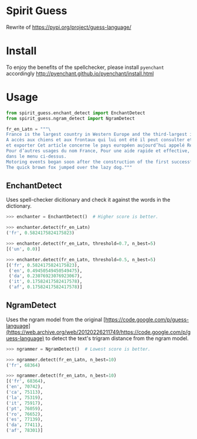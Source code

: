 # Spirit Guess

Rewrite of https://pypi.org/project/guess-language/

# Install

To enjoy the benefits of the spellchecker, please install `pyenchant` accordingly http://pyenchant.github.io/pyenchant/install.html

# Usage

```python
from spirit_guess.enchant_detect import EnchantDetect
from spirit_guess.ngram_detect import NgramDetect

fr_en_Latn = """\
France is the largest country in Western Europe and the third-largest in Europe as a whole.
A accès aux chiens et aux frontaux qui lui ont été il peut consulter et modifier ses collections
et exporter Cet article concerne le pays européen aujourd’hui appelé République française.
Pour d’autres usages du nom France, Pour une aide rapide et effective, veuiller trouver votre aide
dans le menu ci-dessus.
Motoring events began soon after the construction of the first successful gasoline-fueled automobiles.
The quick brown fox jumped over the lazy dog."""

```

##  EnchantDetect

Uses spell-checker dicitionary and check it against the words in the dictionary.

```python
>>> enchanter = EnchantDetect()  # Higher score is better.

>>> enchanter.detect(fr_en_Latn)
('fr', 0.5824175824175823)

>>> enchanter.detect(fr_en_Latn, threshold=0.7, n_best=5)
[('un', 0.0)]

>>> enchanter.detect(fr_en_Latn, threshold=0.5, n_best=5)
[('fr', 0.5824175824175823),
 ('en', 0.49450549450549475),
 ('da', 0.23076923076923067),
 ('it', 0.17582417582417578),
 ('af', 0.17582417582417578)]
```

## NgramDetect

Uses the ngram model from the original [https://code.google.com/p/guess-language](https://web.archive.org/web/20120226211749/https://code.google.com/p/guess-language) to detect the text's trigram distance from the ngram model.

```python
>>> ngrammer = NgramDetect()  # Lowest score is better.

>>> ngrammer.detect(fr_en_Latn, n_best=10)
('fr', 68364)

>>> ngrammer.detect(fr_en_Latn, n_best=10)
[('fr', 68364),
('en', 70742),
('ca', 75113),
('la', 75319),
('it', 75917),
('pt', 76059),
('ro', 76652),
('es', 77139),
('da', 77411),
('af', 78301)]
```
